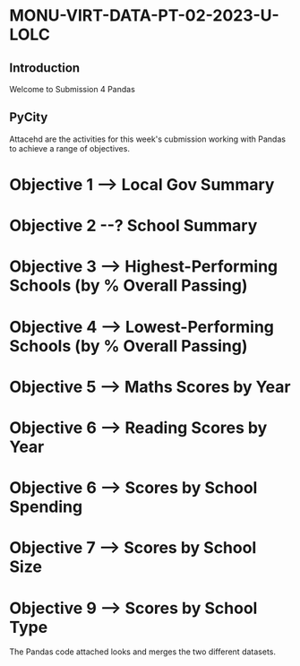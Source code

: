 # MONU-VIRT-DATA-PT-02-2023-U-LOLC

## Introduction

Welcome to Submission 4 Pandas

## PyCity

Attacehd are the activities for this week's cubmission working with Pandas to achieve a range of objectives. 

# Objective 1 --> Local Gov Summary
# Objective 2 --? School Summary
# Objective 3 --> Highest-Performing Schools (by % Overall Passing)
# Objective 4 --> Lowest-Performing Schools (by % Overall Passing)
# Objective 5 --> Maths Scores by Year
# Objective 6 --> Reading Scores by Year
# Objective 6 --> Scores by School Spending
# Objective 7 --> Scores by School Size
# Objective 9 --> Scores by School Type

The Pandas code attached looks and merges the two different datasets.
